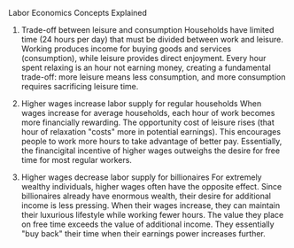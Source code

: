 Labor Economics Concepts Explained

1. Trade-off between leisure and consumption
Households have limited time (24 hours per day) that must be divided between work and leisure. Working produces income for buying goods and services (consumption), while leisure provides direct enjoyment. Every hour spent relaxing is an hour not earning money, creating a fundamental trade-off: more leisure means less consumption, and more consumption requires sacrificing leisure time.

2. Higher wages increase labor supply for regular households
When wages increase for average households, each hour of work becomes more financially rewarding. The opportunity cost of leisure rises (that hour of relaxation "costs" more in potential earnings). This encourages people to work more hours to take advantage of better pay. Essentially, the financigital incentive of higher wages outweighs the desire for free time for most regular workers.

3. Higher wages decrease labor supply for billionaires
For extremely wealthy individuals, higher wages often have the opposite effect. Since billionaires already have enormous wealth, their desire for additional income is less pressing. When their wages increase, they can maintain their luxurious lifestyle while working fewer hours. The value they place on free time exceeds the value of additional income. They essentially "buy back" their time when their earnings power increases further.